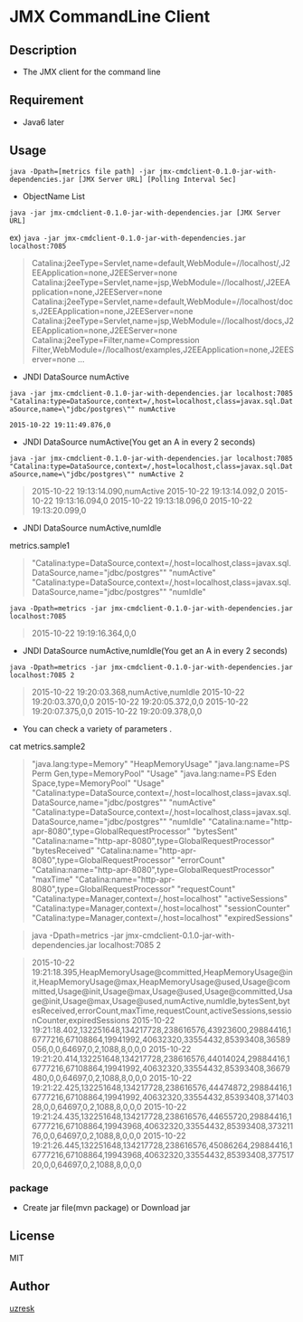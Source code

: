 # JMX CommandLine Client

## Description

* The JMX client for the command line

## Requirement

* Java6 later

## Usage

`java -Dpath=[metrics file path] -jar jmx-cmdclient-0.1.0-jar-with-dependencies.jar [JMX Server URL] [Polling Interval Sec]`


* ObjectName List

`java -jar jmx-cmdclient-0.1.0-jar-with-dependencies.jar [JMX Server URL]`

ex)
`java -jar jmx-cmdclient-0.1.0-jar-with-dependencies.jar localhost:7085`

>Catalina:j2eeType=Servlet,name=default,WebModule=//localhost/,J2EEApplication=none,J2EEServer=none
>Catalina:j2eeType=Servlet,name=jsp,WebModule=//localhost/,J2EEApplication=none,J2EEServer=none
>Catalina:j2eeType=Servlet,name=default,WebModule=//localhost/docs,J2EEApplication=none,J2EEServer=none
>Catalina:j2eeType=Servlet,name=jsp,WebModule=//localhost/docs,J2EEApplication=none,J2EEServer=none
>Catalina:j2eeType=Filter,name=Compression Filter,WebModule=//localhost/examples,J2EEApplication=none,J2EEServer=none
>...

* JNDI DataSource numActive

`java -jar jmx-cmdclient-0.1.0-jar-with-dependencies.jar localhost:7085 "Catalina:type=DataSource,context=/,host=localhost,class=javax.sql.DataSource,name=\"jdbc/postgres\"" numActive`

`2015-10-22 19:11:49.876,0`

* JNDI DataSource numActive(You get an A in every 2 seconds)

`java -jar jmx-cmdclient-0.1.0-jar-with-dependencies.jar localhost:7085 "Catalina:type=DataSource,context=/,host=localhost,class=javax.sql.DataSource,name=\"jdbc/postgres\"" numActive 2`

>2015-10-22 19:13:14.090,numActive
>2015-10-22 19:13:14.092,0
>2015-10-22 19:13:16.094,0
>2015-10-22 19:13:18.096,0
>2015-10-22 19:13:20.099,0

* JNDI DataSource numActive,numIdle

metrics.sample1

>"Catalina:type=DataSource,context=/,host=localhost,class=javax.sql.DataSource,name="jdbc/postgres"" "numActive"
>"Catalina:type=DataSource,context=/,host=localhost,class=javax.sql.DataSource,name="jdbc/postgres"" "numIdle"


`java -Dpath=metrics -jar jmx-cmdclient-0.1.0-jar-with-dependencies.jar localhost:7085`

>2015-10-22 19:19:16.364,0,0

* JNDI DataSource numActive,numIdle(You get an A in every 2 seconds)

`java -Dpath=metrics -jar jmx-cmdclient-0.1.0-jar-with-dependencies.jar localhost:7085 2`

>2015-10-22 19:20:03.368,numActive,numIdle
>2015-10-22 19:20:03.370,0,0
>2015-10-22 19:20:05.372,0,0
>2015-10-22 19:20:07.375,0,0
>2015-10-22 19:20:09.378,0,0


* You can check a variety of parameters .

cat metrics.sample2

>"java.lang:type=Memory" "HeapMemoryUsage"
>"java.lang:name=PS Perm Gen,type=MemoryPool" "Usage"
>"java.lang:name=PS Eden Space,type=MemoryPool" "Usage"
>"Catalina:type=DataSource,context=/,host=localhost,class=javax.sql.DataSource,name="jdbc/postgres"" "numActive"
>"Catalina:type=DataSource,context=/,host=localhost,class=javax.sql.DataSource,name="jdbc/postgres"" "numIdle"
>"Catalina:name="http-apr-8080",type=GlobalRequestProcessor" "bytesSent"
>"Catalina:name="http-apr-8080",type=GlobalRequestProcessor" "bytesReceived"
>"Catalina:name="http-apr-8080",type=GlobalRequestProcessor" "errorCount"
>"Catalina:name="http-apr-8080",type=GlobalRequestProcessor" "maxTime"
>"Catalina:name="http-apr-8080",type=GlobalRequestProcessor" "requestCount"
>"Catalina:type=Manager,context=/,host=localhost" "activeSessions"
>"Catalina:type=Manager,context=/,host=localhost" "sessionCounter"
>"Catalina:type=Manager,context=/,host=localhost" "expiredSessions"


>java -Dpath=metrics -jar jmx-cmdclient-0.1.0-jar-with-dependencies.jar localhost:7085 2

>2015-10-22 19:21:18.395,HeapMemoryUsage@committed,HeapMemoryUsage@init,HeapMemoryUsage@max,HeapMemoryUsage@used,Usage@committed,Usage@init,Usage@max,Usage@used,Usage@committed,Usage@init,Usage@max,Usage@used,numActive,numIdle,bytesSent,bytesReceived,errorCount,maxTime,requestCount,activeSessions,sessionCounter,expiredSessions
>2015-10-22 19:21:18.402,132251648,134217728,238616576,43923600,29884416,16777216,67108864,19941992,40632320,33554432,85393408,36589056,0,0,64697,0,2,1088,8,0,0,0
>2015-10-22 19:21:20.414,132251648,134217728,238616576,44014024,29884416,16777216,67108864,19941992,40632320,33554432,85393408,36679480,0,0,64697,0,2,1088,8,0,0,0
>2015-10-22 19:21:22.425,132251648,134217728,238616576,44474872,29884416,16777216,67108864,19941992,40632320,33554432,85393408,37140328,0,0,64697,0,2,1088,8,0,0,0
>2015-10-22 19:21:24.435,132251648,134217728,238616576,44655720,29884416,16777216,67108864,19943968,40632320,33554432,85393408,37321176,0,0,64697,0,2,1088,8,0,0,0
>2015-10-22 19:21:26.445,132251648,134217728,238616576,45086264,29884416,16777216,67108864,19943968,40632320,33554432,85393408,37751720,0,0,64697,0,2,1088,8,0,0,0


### package

* Create jar file(mvn package) or Download jar

## License

MIT

## Author

[uzresk](https://github.com/uzresk)

